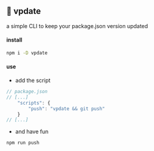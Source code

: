 ## :newspaper: vpdate

a simple CLI to keep your package.json version updated

#### install
```sh
npm i -D vpdate
```

#### use
* add the script
```js
// package.json
// [...]
    "scripts": {
        "push": "vpdate && git push"
    }
// [...]
```

* and have fun

```sh
npm run push
```